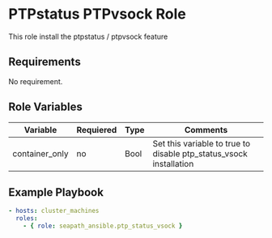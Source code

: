 # PTPstatus PTPvsock Role

This role install the ptpstatus / ptpvsock feature

## Requirements

No requirement.

## Role Variables

| Variable        | Requiered | Type           | Comments                                                           |
|-----------------|-----------|----------------|--------------------------------------------------------------------|
| container_only  | no        | Bool           | Set this variable to true to disable ptp_status_vsock installation |

## Example Playbook

```yaml
- hosts: cluster_machines
  roles:
    - { role: seapath_ansible.ptp_status_vsock }
```
